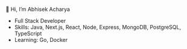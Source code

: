 👋 Hi, I’m Abhisek Acharya

<ul>
  <li>Full Stack Developer</li>
  <li>Skills: Java, Next.js, React, Node, Express, MongoDB, PostgreSQL, TypeScript</li>
  <li>Learning: Go, Docker </li>
</ul>

